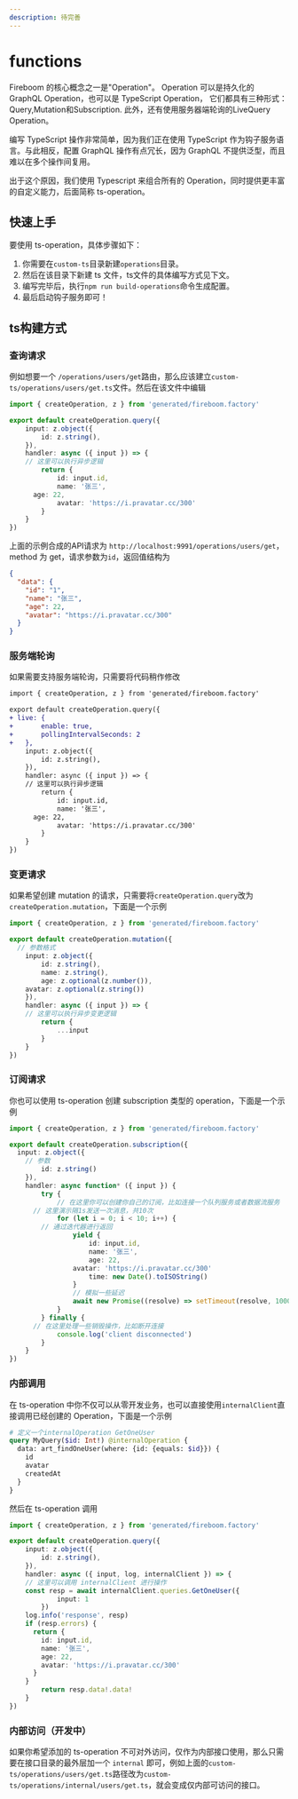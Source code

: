 ```yaml
---
description: 待完善
---
```


# functions

Fireboom 的核心概念之一是"Operation"。 Operation 可以是持久化的 GraphQL Operation，也可以是 TypeScript Operation， 它们都具有三种形式：Query,Mutation和Subscription. 此外，还有使用服务器端轮询的LiveQuery Operation。

编写 TypeScript 操作非常简单，因为我们正在使用 TypeScript 作为钩子服务语言。与此相反，配置 GraphQL 操作有点冗长，因为 GraphQL 不提供泛型，而且难以在多个操作间复用。

出于这个原因，我们使用 Typescript 来组合所有的 Operation，同时提供更丰富的自定义能力，后面简称 ts-operation。

## 快速上手

要使用 ts-operation，具体步骤如下：

1. 你需要在`custom-ts`目录新建`operations`目录。
2. 然后在该目录下新建 ts 文件，ts文件的具体编写方式见下文。
3. 编写完毕后，执行`npm run build-operations`命令生成配置。
4. 最后启动钩子服务即可！

## ts构建方式

### 查询请求

例如想要一个 `/operations/users/get`路由，那么应该建立`custom-ts/operations/users/get.ts`文件。然后在该文件中编辑

```ts
import { createOperation, z } from 'generated/fireboom.factory'

export default createOperation.query({
	input: z.object({
		id: z.string(),
	}),
	handler: async ({ input }) => {
    // 这里可以执行异步逻辑
		return {
			id: input.id,
			name: '张三',
      age: 22,
			avatar: 'https://i.pravatar.cc/300'
		}
	}
})
```

上面的示例合成的API请求为 `http://localhost:9991/operations/users/get`，method 为 get，请求参数为`id`，返回值结构为

```json
{
  "data": {
    "id": "1",
    "name": "张三",
    "age": 22,
    "avatar": "https://i.pravatar.cc/300"
  }
}
```

### 服务端轮询

如果需要支持服务端轮询，只需要将代码稍作修改

```diff
import { createOperation, z } from 'generated/fireboom.factory'

export default createOperation.query({
+ live: {
+		enable: true,
+		pollingIntervalSeconds: 2
+	},
	input: z.object({
		id: z.string(),
	}),
	handler: async ({ input }) => {
    // 这里可以执行异步逻辑
		return {
			id: input.id,
			name: '张三',
      age: 22,
			avatar: 'https://i.pravatar.cc/300'
		}
	}
})
```

### 变更请求

如果希望创建 mutation 的请求，只需要将`createOperation.query`改为`createOperation.mutation`，下面是一个示例

```ts
import { createOperation, z } from 'generated/fireboom.factory'

export default createOperation.mutation({
  // 参数格式
	input: z.object({
		id: z.string(),
		name: z.string(),
		age: z.optional(z.number()),
    avatar: z.optional(z.string())
	}),
	handler: async ({ input }) => {
    // 这里可以执行异步变更逻辑
		return {
			...input
		}
	}
})
```

### &#x20;订阅请求

你也可以使用 ts-operation 创建 subscription 类型的 operation，下面是一个示例

```ts
import { createOperation, z } from 'generated/fireboom.factory'

export default createOperation.subscription({
  input: z.object({
    // 参数
		id: z.string()
	}),
	handler: async function* ({ input }) {
		try {
			// 在这里你可以创建你自己的订阅，比如连接一个队列服务或者数据流服务
      // 这里演示隔1s发送一次消息，共10次
			for (let i = 0; i < 10; i++) {
        // 通过迭代器进行返回
				yield {
					id: input.id,
					name: '张三',
					age: 22,
			    avatar: 'https://i.pravatar.cc/300'
					time: new Date().toISOString()
				}
				// 模拟一些延迟
				await new Promise((resolve) => setTimeout(resolve, 1000))
			}
		} finally {
      // 在这里处理一些销毁操作，比如断开连接
			console.log('client disconnected')
		}
	}
})
```

### 内部调用

在 ts-operation 中你不仅可以从零开发业务，也可以直接使用`internalClient`直接调用已经创建的 Operation，下面是一个示例

```graphql
# 定义一个internalOperation GetOneUser
query MyQuery($id: Int!) @internalOperation {
  data: art_findOneUser(where: {id: {equals: $id}}) {
    id
    avatar
    createdAt
  }
}
```

然后在 ts-operation 调用

```ts
import { createOperation, z } from 'generated/fireboom.factory'

export default createOperation.query({
	input: z.object({
		id: z.string(),
	}),
	handler: async ({ input, log, internalClient }) => {
    // 这里可以调用 internalClient 进行操作
    const resp = await internalClient.queries.GetOneUser({
			input: 1
		})
    log.info('response', resp)
    if (resp.errors) {
      return {
        id: input.id,
        name: '张三',
        age: 22,
        avatar: 'https://i.pravatar.cc/300'
      }
    }
		return resp.data!.data!
	}
})
```

### 内部访问（开发中）&#x20;

如果你希望添加的 ts-operation 不可对外访问，仅作为内部接口使用，那么只需要在接口目录的最外层加一个 `internal` 即可，例如上面的`custom-ts/operations/users/get.ts`路径改为`custom-ts/operations/internal/users/get.ts`，就会变成仅内部可访问的接口。
